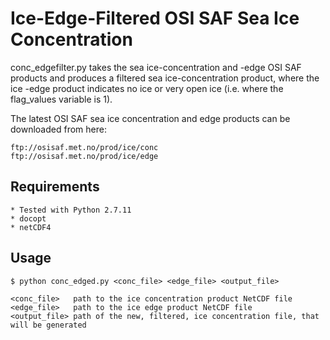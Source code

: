 
# Ice-Edge-Filtered OSI SAF Sea Ice Concentration

conc_edgefilter.py takes the sea ice-concentration and -edge OSI SAF products and produces a filtered sea ice-concentration product, where the ice
-edge product indicates no ice or very open ice (i.e. where the flag_values variable is 1).

The latest OSI SAF sea ice concentration and edge products can be downloaded from here:

    ftp://osisaf.met.no/prod/ice/conc
    ftp://osisaf.met.no/prod/ice/edge

## Requirements
    * Tested with Python 2.7.11
    * docopt
    * netCDF4

## Usage
    $ python conc_edged.py <conc_file> <edge_file> <output_file>

    <conc_file>   path to the ice concentration product NetCDF file
    <edge_file>   path to the ice edge product NetCDF file
    <output_file> path of the new, filtered, ice concentration file, that will be generated

